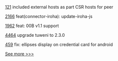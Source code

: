 
[121](https://github.com/hyperledger-labs/hlf-operator/pull/121) included external hosts as part CSR hosts for peer

[2166](https://github.com/hyperledger/cactus/pull/2166) feat(connector-iroha): update-iroha-js

[1962](https://github.com/hyperledger/aries-cloudagent-python/pull/1962) feat: 00B v1.1 support

[4464](https://github.com/hyperledger/besu/pull/4464) upgrade tuweni to 2.3.0

[459](https://github.com/hyperledger/aries-mobile-agent-react-native/pull/459) fix: ellipses display on credential card for android


[See more >>>](https://start-here.hyperledger.org/pull-requests)
